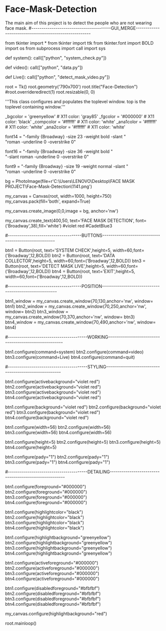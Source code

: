# Face-Mask-Detection
The main aim of this project is to detect the people who are not wearing face mask.
#----------------------------------------GUI_MERGE-------------------------------------------------------

from tkinter import *
from tkinter import ttk
from tkinter.font import BOLD
import os
from subprocess import call
import sys

def system():
    call(["python", "system_check.py"])

def video():
    call(["python", "data.py"])

def Live():
    call(["python", "detect_mask_video.py"])


root = Tk()
root.geometry('790x700')
root.title("Face-Detection")
#root.overrideredirect(1)
root.resizable(0, 0)


'''This class configures and populates the toplevel window.
top is the toplevel containing window.'''

_bgcolor = 'greenyellow'  # X11 color: 'gray85'
_fgcolor = '#000000'  # X11 color: 'black'
_compcolor = '#ffffff' # X11 color: 'white'
_ana1color = '#ffffff' # X11 color: 'white'
_ana2color = '#ffffff' # X11 color: 'white'
        
font14 = "-family {Broadway} -size 23 -weight bold -slant "  \
"roman -underline 0 -overstrike 0"

font16 = "-family {Broadway} -size 36 -weight bold "  \
"-slant roman -underline 0 -overstrike 0"

font9 = "-family {Broadway} -size 19 -weight normal -slant "  \
"roman -underline 0 -overstrike 0"

bg = PhotoImage(file=r'C:\Users\LENOVO\Desktop\FACE MASK PROJECT\Face-Mask-Detection\\1141.png')

my_canvas = Canvas(root, width=1000, height=750)
my_canvas.pack(fill='both', expand=True)

my_canvas.create_image(0,0,image = bg, anchor='nw')

my_canvas.create_text(400,50, text='FACE MASK DETECTION', font=('Broadway',38),fill='white')
#violet red
#CadetBlue3

#-------------------------------------BUTTONS------------------------------------------------------

btn1 = Button(root, text='SYSTEM CHECK',height=5, width=60,font=('Broadway',12,BOLD))
btn2 = Button(root, text='DATA COLLECTOR',height=5, width=60,font=('Broadway',12,BOLD))
btn3 = Button(root, text='DETECT MASK LIVE',height=5, width=60,font=('Broadway',12,BOLD))
btn4 = Button(root, text='EXIT',height=5, width=60,font=('Broadway',12,BOLD))

#-------------------------------------POSITION-------------------------------------------------------

btn1_window = my_canvas.create_window(70,130,anchor='nw', window= btn1)
btn2_window = my_canvas.create_window(70,250,anchor='nw', window= btn2)
btn3_window = my_canvas.create_window(70,370,anchor='nw', window= btn3)
btn4_window = my_canvas.create_window(70,490,anchor='nw', window= btn4)

#----------------------------------------WORKING-------------------------------------------------------

btn1.configure(command=system)
btn2.configure(command=video)
btn3.configure(command=Live)
btn4.configure(command=quit)

#----------------------------------------STYLING-------------------------------------------------------

btn1.configure(activebackground="violet red")
btn2.configure(activebackground="violet red")
btn3.configure(activebackground="violet red")
btn4.configure(activebackground="violet red")

btn1.configure(background="violet red")
btn2.configure(background="violet red")
btn3.configure(background="violet red")
btn4.configure(background="violet red")

btn1.configure(width=56)
btn2.configure(width=56)
btn3.configure(width=56)
btn4.configure(width=56)

btn1.configure(height=5)
btn2.configure(height=5)
btn3.configure(height=5)
btn4.configure(height=5)

btn1.configure(pady="1")
btn2.configure(pady="1")
btn3.configure(pady="1")
btn4.configure(pady="1")

#----------------------------------------DETAILING-------------------------------------------------------

btn1.configure(foreground="#000000")
btn2.configure(foreground="#000000")
btn3.configure(foreground="#000000")
btn4.configure(foreground="#000000")

btn1.configure(highlightcolor="black")
btn2.configure(highlightcolor="black")
btn3.configure(highlightcolor="black")
btn4.configure(highlightcolor="black")

btn1.configure(highlightbackground="greenyellow")
btn2.configure(highlightbackground="greenyellow")
btn3.configure(highlightbackground="greenyellow")
btn4.configure(highlightbackground="greenyellow")

btn1.configure(activeforeground="#000000")
btn2.configure(activeforeground="#000000")
btn3.configure(activeforeground="#000000")
btn4.configure(activeforeground="#000000")

btn1.configure(disabledforeground="#bfbfbf")
btn2.configure(disabledforeground="#bfbfbf")
btn3.configure(disabledforeground="#bfbfbf")
btn4.configure(disabledforeground="#bfbfbf")

my_canvas.configure(highlightbackground="red")

root.mainloop()

